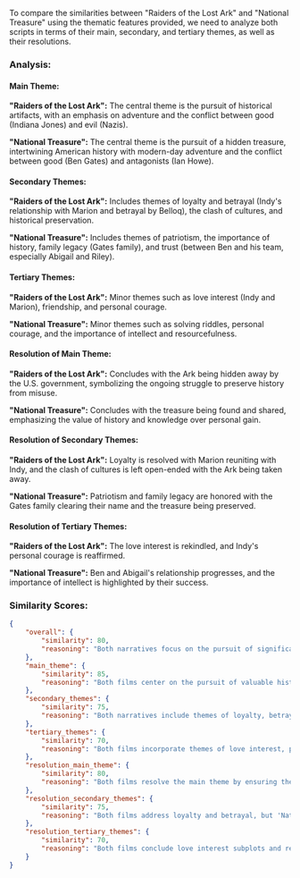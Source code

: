 To compare the similarities between "Raiders of the Lost Ark" and "National Treasure" using the thematic features provided, we need to analyze both scripts in terms of their main, secondary, and tertiary themes, as well as their resolutions.

### Analysis:

#### Main Theme:
**"Raiders of the Lost Ark":** The central theme is the pursuit of historical artifacts, with an emphasis on adventure and the conflict between good (Indiana Jones) and evil (Nazis).

**"National Treasure":** The central theme is the pursuit of a hidden treasure, intertwining American history with modern-day adventure and the conflict between good (Ben Gates) and antagonists (Ian Howe).

#### Secondary Themes:
**"Raiders of the Lost Ark":** Includes themes of loyalty and betrayal (Indy's relationship with Marion and betrayal by Belloq), the clash of cultures, and historical preservation.

**"National Treasure":** Includes themes of patriotism, the importance of history, family legacy (Gates family), and trust (between Ben and his team, especially Abigail and Riley).

#### Tertiary Themes:
**"Raiders of the Lost Ark":** Minor themes such as love interest (Indy and Marion), friendship, and personal courage.

**"National Treasure":** Minor themes such as solving riddles, personal courage, and the importance of intellect and resourcefulness.

#### Resolution of Main Theme:
**"Raiders of the Lost Ark":** Concludes with the Ark being hidden away by the U.S. government, symbolizing the ongoing struggle to preserve history from misuse.

**"National Treasure":** Concludes with the treasure being found and shared, emphasizing the value of history and knowledge over personal gain.

#### Resolution of Secondary Themes:
**"Raiders of the Lost Ark":** Loyalty is resolved with Marion reuniting with Indy, and the clash of cultures is left open-ended with the Ark being taken away.

**"National Treasure":** Patriotism and family legacy are honored with the Gates family clearing their name and the treasure being preserved.

#### Resolution of Tertiary Themes:
**"Raiders of the Lost Ark":** The love interest is rekindled, and Indy's personal courage is reaffirmed.

**"National Treasure":** Ben and Abigail's relationship progresses, and the importance of intellect is highlighted by their success.

### Similarity Scores:

```json
{
    "overall": {
        "similarity": 80,
        "reasoning": "Both narratives focus on the pursuit of significant historical artifacts with themes of adventure, good vs. evil, and preservation of history. They differ mainly in historical context and specific character relationships."
    },
    "main_theme": {
        "similarity": 85,
        "reasoning": "Both films center on the pursuit of valuable historical artifacts, intertwining adventure with the protagonists' race against antagonists to secure these artifacts."
    },
    "secondary_themes": {
        "similarity": 75,
        "reasoning": "Both narratives include themes of loyalty, betrayal, and the importance of historical preservation. 'National Treasure' has a stronger focus on patriotism and family legacy, while 'Raiders' emphasizes cultural clashes."
    },
    "tertiary_themes": {
        "similarity": 70,
        "reasoning": "Both films incorporate themes of love interest, personal courage, and friendship, though the specific contexts and character dynamics differ."
    },
    "resolution_main_theme": {
        "similarity": 80,
        "reasoning": "Both films resolve the main theme by ensuring the artifacts are preserved, though 'Raiders' hides the Ark away, while 'National Treasure' shares the treasure's knowledge."
    },
    "resolution_secondary_themes": {
        "similarity": 75,
        "reasoning": "Both films address loyalty and betrayal, but 'National Treasure' gives a stronger resolution to family legacy and patriotism, while 'Raiders' leaves cultural conflict open-ended."
    },
    "resolution_tertiary_themes": {
        "similarity": 70,
        "reasoning": "Both films conclude love interest subplots and reaffirm the protagonists' courage, with 'Raiders' focusing on Indy's reunion with Marion and 'National Treasure' on Ben and Abigail's relationship."
    }
}
```